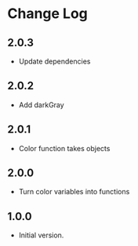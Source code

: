 # Change Log

## 2.0.3

- Update dependencies

## 2.0.2

- Add darkGray

## 2.0.1

- Color function takes objects

## 2.0.0

- Turn color variables into functions

## 1.0.0

- Initial version.

